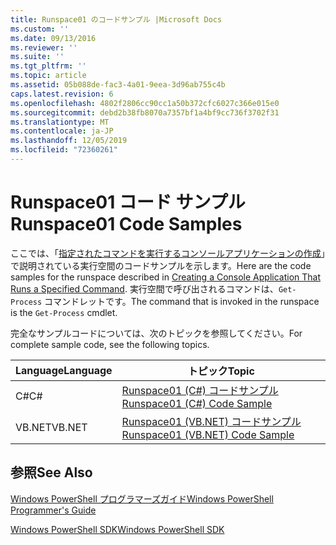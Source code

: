 ```yaml
---
title: Runspace01 のコードサンプル |Microsoft Docs
ms.custom: ''
ms.date: 09/13/2016
ms.reviewer: ''
ms.suite: ''
ms.tgt_pltfrm: ''
ms.topic: article
ms.assetid: 05b088de-fac3-4a01-9eea-3d96ab755c4b
caps.latest.revision: 6
ms.openlocfilehash: 4802f2806cc90cc1a50b372cfc6027c366e015e0
ms.sourcegitcommit: debd2b38fb8070a7357bf1a4bf9cc736f3702f31
ms.translationtype: MT
ms.contentlocale: ja-JP
ms.lasthandoff: 12/05/2019
ms.locfileid: "72360261"
---
```

# <a name="runspace01-code-samples"></a><span data-ttu-id="6b7ed-102">Runspace01 コード サンプル</span><span class="sxs-lookup"><span data-stu-id="6b7ed-102">Runspace01 Code Samples</span></span>

<span data-ttu-id="6b7ed-103">ここでは、「[指定されたコマンドを実行するコンソールアプリケーションの作成](/dotnet/csharp/programming-guide/inside-a-program/hello-world-your-first-program)」で説明されている実行空間のコードサンプルを示します。</span><span class="sxs-lookup"><span data-stu-id="6b7ed-103">Here are the code samples for the runspace described in [Creating a Console Application That Runs a Specified Command](/dotnet/csharp/programming-guide/inside-a-program/hello-world-your-first-program).</span></span> <span data-ttu-id="6b7ed-104">実行空間で呼び出されるコマンドは、`Get-Process` コマンドレットです。</span><span class="sxs-lookup"><span data-stu-id="6b7ed-104">The command that is invoked in the runspace is the `Get-Process` cmdlet.</span></span>

<span data-ttu-id="6b7ed-105">完全なサンプルコードについては、次のトピックを参照してください。</span><span class="sxs-lookup"><span data-stu-id="6b7ed-105">For complete sample code, see the following topics.</span></span>

|<span data-ttu-id="6b7ed-106">Language</span><span class="sxs-lookup"><span data-stu-id="6b7ed-106">Language</span></span>|<span data-ttu-id="6b7ed-107">トピック</span><span class="sxs-lookup"><span data-stu-id="6b7ed-107">Topic</span></span>|
|--------------|-----------|
|<span data-ttu-id="6b7ed-108">C#</span><span class="sxs-lookup"><span data-stu-id="6b7ed-108">C#</span></span>|[<span data-ttu-id="6b7ed-109">Runspace01 (C#) コードサンプル</span><span class="sxs-lookup"><span data-stu-id="6b7ed-109">Runspace01 (C#) Code Sample</span></span>](./runspace01-csharp-code-sample.md)|
|<span data-ttu-id="6b7ed-110">VB.NET</span><span class="sxs-lookup"><span data-stu-id="6b7ed-110">VB.NET</span></span>|[<span data-ttu-id="6b7ed-111">Runspace01 (VB.NET) コードサンプル</span><span class="sxs-lookup"><span data-stu-id="6b7ed-111">Runspace01 (VB.NET) Code Sample</span></span>](./runspace01-vb-net-code-sample.md)|

## <a name="see-also"></a><span data-ttu-id="6b7ed-112">参照</span><span class="sxs-lookup"><span data-stu-id="6b7ed-112">See Also</span></span>

[<span data-ttu-id="6b7ed-113">Windows PowerShell プログラマーズガイド</span><span class="sxs-lookup"><span data-stu-id="6b7ed-113">Windows PowerShell Programmer's Guide</span></span>](./windows-powershell-programmer-s-guide.md)

[<span data-ttu-id="6b7ed-114">Windows PowerShell SDK</span><span class="sxs-lookup"><span data-stu-id="6b7ed-114">Windows PowerShell SDK</span></span>](../windows-powershell-reference.md)